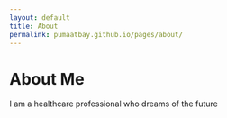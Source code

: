 ```yaml
---
layout: default
title: About
permalink: pumaatbay.github.io/pages/about/
---
```

# About Me

I am a healthcare professional who dreams of the future
